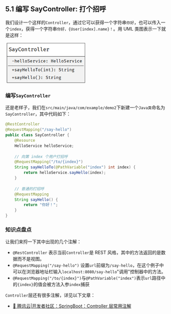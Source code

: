 ## 5.1 编写 SayController: 打个招呼
我们设计一个这样的`Controller`，通过它可以获得一个字符串`你好`，也可以传入一个`index`，获得一个字符串`你好，{User[index].name}！`。用 UML 类图表示一下就是这样：

<img style="width:50%" src="./images/saycontroller_uml.png">


### 编写`SayController`
还是老样子，我们在`src/main/java/com/example/demo2`下新建一个`Java类`命名为`SayController`，其中代码如下：

```java 
@RestController
@RequestMapping("/say-hello")
public class SayController {
    @Resource
    HelloService helloService;

    // 向第 index 个用户打招呼
    @RequestMapping("/to/{index}")
    String sayHelloTo(@PathVariable("index") int index) {
        return helloService.sayHello(index);
    }

    // 普通的打招呼
    @RequestMapping
    String sayHello() {
        return "你好！";
    }
}
```

### 知识点盘点

让我们来捋一下其中出现的几个注解：
 - `@RestController` 表示当前`Controller`是 REST 风格，其中的方法返回的是数据而不是视图。
 - `@RequestMapping("/say-hello")` 设置`url`前缀为`/say-hello`，在这个例子中可以在浏览器地址栏输入`localhost:8080/say-hello`"调用"控制器中的方法。
 -  `@RequestMapping("/to/{index}")`与`@PathVariable("index")`表示`url`路径中的`{index}`的值会被方法入参`index`捕获
  
`Controller`层还有很多注解，详见以下文章：
- [📖 腾讯云|开发者社区：SpringBoot：Controller 层常用注解](https://cloud.tencent.com/developer/article/2402922)
